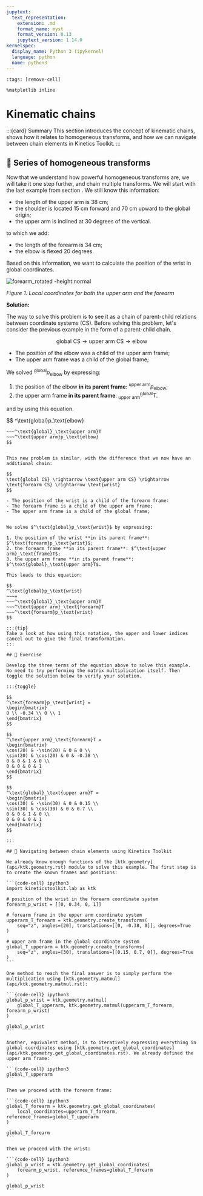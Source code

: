 ```yaml
---
jupytext:
  text_representation:
    extension: .md
    format_name: myst
    format_version: 0.13
    jupytext_version: 1.14.0
kernelspec:
  display_name: Python 3 (ipykernel)
  language: python
  name: python3
---
```


```{code-cell} ipython3
:tags: [remove-cell]

%matplotlib inline
```

# Kinematic chains

:::{card} Summary
This section introduces the concept of kinematic chains, shows how it relates to homogeneous transforms, and how we can navigate between chain elements in Kinetics Toolkit.
:::

## 📄 Series of homogeneous transforms

Now that we understand how powerful homogeneous transforms are, we will take it one step further, and chain multiple transforms. We will start with the last example from section [](geometry_transform_changing_coordinate_system.md). We still know this information:

- the length of the upper arm is 38 cm;
- the shoulder is located 15 cm forward and 70 cm upward to the global origin;
- the upper arm is inclined at 30 degrees of the vertical.

to which we add:

- the length of the forearm is 34 cm;
- the elbow is flexed 20 degrees.

Based on this information, we want to calculate the position of the wrist in global coordinates.

![forearm_rotated -height:normal](_static/images/geometry_forearm_rotated.png)

*Figure 1. Local coordinates for both the upper arm and the forearm*

**Solution:**

The way to solve this problem is to see it as a chain of parent-child relations between coordinate systems (CS). Before solving this problem, let's consider the previous example in the form of a parent-child chain.

$$
\text{global CS} \rightarrow \text{upper arm CS} \rightarrow \text{elbow}
$$

- The position of the elbow was a child of the upper arm frame;
- The upper arm frame was a child of the global frame;

We solved $^\text{global}p_\text{elbow}$ by expressing:

1. the position of the elbow **in its parent frame**: $^\text{upper arm}p_\text{elbow}$;
2. the upper arm frame **in its parent frame**: $^\text{global}_\text{upper arm}T$.

and by using this equation.

$$
^\text{global}p_\text{elbow}
~~~=
~~~^\text{global}_\text{upper arm}T
~~~^\text{upper arm}p_\text{elbow}
$$


This new problem is similar, with the difference that we now have an additional chain:

$$
\text{global CS} \rightarrow \text{upper arm CS} \rightarrow \text{forearm CS} \rightarrow \text{wrist}
$$

- The position of the wrist is a child of the forearm frame:
- The forearm frame is a child of the upper arm frame;
- The upper arm frame is a child of the global frame;


We solve $^\text{global}p_\text{wrist}$ by expressing:

1. the position of the wrist **in its parent frame**: $^\text{forearm}p_\text{wrist}$;
2. the forearm frame **in its parent frame**: $^\text{upper arm}_\text{frame}T$;
3. the upper arm frame **in its parent frame**: $^\text{global}_\text{upper arm}T$.

This leads to this equation:

$$
^\text{global}p_\text{wrist}
~~~=
~~~^\text{global}_\text{upper arm}T
~~~^\text{upper arm}_\text{forearm}T
~~~^\text{forearm}p_\text{wrist}
$$

:::{tip}
Take a look at how using this notation, the upper and lower indices cancel out to give the final transformation.
:::

## 💪 Exercise

Develop the three terms of the equation above to solve this example. No need to try performing the matrix multiplication itself. Then toggle the solution below to verify your solution.

:::{toggle}

$$
^\text{forearm}p_\text{wrist} =
\begin{bmatrix}
0 \\ -0.34 \\ 0 \\ 1
\end{bmatrix}
$$

$$
^\text{upper arm}_\text{forearm}T =
\begin{bmatrix}
\cos(20) & -\sin(20) & 0 & 0 \\
\sin(20) & \cos(20) & 0 & -0.38 \\
0 & 0 & 1 & 0 \\
0 & 0 & 0 & 1
\end{bmatrix}
$$

$$
^\text{global}_\text{upper arm}T =
\begin{bmatrix}
\cos(30) & -\sin(30) & 0 & 0.15 \\
\sin(30) & \cos(30) & 0 & 0.7 \\
0 & 0 & 1 & 0 \\
0 & 0 & 0 & 1
\end{bmatrix}
$$

:::

## 📄 Navigating between chain elements using Kinetics Toolkit

We already know enough functions of the [ktk.geometry](api/ktk.geometry.rst) module to solve this example. The first step is to create the known frames and positions:

```{code-cell} ipython3
import kineticstoolkit.lab as ktk

# position of the wrist in the forearm coordinate system
forearm_p_wrist = [[0, 0.34, 0, 1]]

# forearm frame in the upper arm coordinate system
upperarm_T_forearm = ktk.geometry.create_transforms(
    seq="z", angles=[20], translations=[[0, -0.38, 0]], degrees=True
)

# upper arm frame in the global coordinate system
global_T_upperarm = ktk.geometry.create_transforms(
    seq="z", angles=[30], translations=[[0.15, 0.7, 0]], degrees=True
)
```

One method to reach the final answer is to simply perform the multiplication using [ktk.geometry.matmul](api/ktk.geometry.matmul.rst):

```{code-cell} ipython3
global_p_wrist = ktk.geometry.matmul(
    global_T_upperarm, ktk.geometry.matmul(upperarm_T_forearm, forearm_p_wrist)
)

global_p_wrist
```

Another, equivalent method, is to iteratively expressing everything in global coordinates using [ktk.geometry.get_global_coordinates](api/ktk.geometry.get_global_coordinates.rst). We already defined the upper arm frame:

```{code-cell} ipython3
global_T_upperarm
```

Then we proceed with the forearm frame:

```{code-cell} ipython3
global_T_forearm = ktk.geometry.get_global_coordinates(
    local_coordinates=upperarm_T_forearm, reference_frames=global_T_upperarm
)

global_T_forearm
```

Then we proceed with the wrist:

```{code-cell} ipython3
global_p_wrist = ktk.geometry.get_global_coordinates(
    forearm_p_wrist, reference_frames=global_T_forearm
)

global_p_wrist
```
